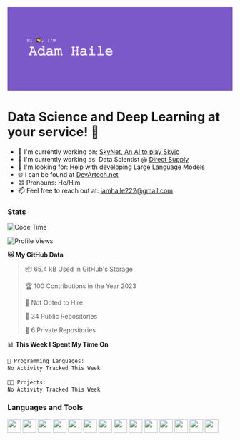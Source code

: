 ![Github Banner](https://github.com/DevArtech/devartech/blob/main/GithubBanner.png?raw=true)
# Data Science and Deep Learning at your service! 🤖

 - 🔭 I'm currently working on: [SkyNet, An AI to play Skyjo](https://github.com/DevArtech/skynet)  
 - 💼 I'm currently working as: Data Scientist @ [Direct Supply](https://www.directsupply.com/)   
 - 🧐 I'm looking for: Help with developing Large Language Models   
 - 🌐 I can be found at [DevArtech.net](https://devartech.net)
 - 😄 Pronouns: He/Him   
 - 📫 Feel free to reach out at: iamhaile222@gmail.com

### Stats
<!--START_SECTION:waka-->
![Code Time](http://img.shields.io/badge/Code%20Time-0%20secs-blue)

![Profile Views](http://img.shields.io/badge/Profile%20Views-202-blue)

**🐱 My GitHub Data** 

> 📦 65.4 kB Used in GitHub's Storage 
 > 
> 🏆 100 Contributions in the Year 2023
 > 
> 🚫 Not Opted to Hire
 > 
> 📜 34 Public Repositories 
 > 
> 🔑 6 Private Repositories 
 > 
📊 **This Week I Spent My Time On** 

```text
💬 Programming Languages: 
No Activity Tracked This Week

🐱‍💻 Projects: 
No Activity Tracked This Week
```


<!--END_SECTION:waka-->

### Languages and Tools
<div style="display: flex; gap: 0.25rem;">
 <img height="30" width="30" src="https://cdn.simpleicons.org/python/black/white"/>
 <img height="30" width="30" src="https://cdn.simpleicons.org/tensorflow/black/white"/>
 <img height="30" width="30" src="https://cdn.simpleicons.org/postgres/black/white"/>
 <img height="30" width="30" src="https://cdn.simpleicons.org/amazonaws/black/white"/>
 <img height="30" width="30" src="https://cdn.simpleicons.org/javascript/black/white"/>
 <img height="30" width="30" src="https://cdn.simpleicons.org/react/black/white"/>
 <img height="30" width="30" src="https://cdn.simpleicons.org/csharp/black/white"/>
 <img height="30" width="30" src="https://cdn.simpleicons.org/cplusplus/black/white"/>
 <img height="30" width="30" src="https://cdn.simpleicons.org/ruby/black/white"/>
 <img height="30" width="30" src="https://cdn.simpleicons.org/html5/black/white"/>
 <img height="30" width="30" src="https://cdn.simpleicons.org/css3/black/white"/>
 <img height="30" width="30" src="https://cdn.simpleicons.org/microsoftexcel/black/white"/>
 <img height="30" width="30" src="https://cdn.simpleicons.org/unrealengine/black/white"/>
 <img height="30" width="30" src="https://cdn.simpleicons.org/unity/black/white"/>
</div>
